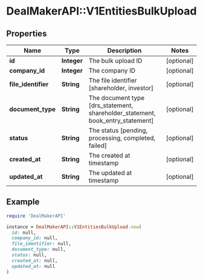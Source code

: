 # DealMakerAPI::V1EntitiesBulkUpload

## Properties

| Name | Type | Description | Notes |
| ---- | ---- | ----------- | ----- |
| **id** | **Integer** | The bulk upload ID | [optional] |
| **company_id** | **Integer** | The company ID | [optional] |
| **file_identifier** | **String** | The file identifier [shareholder, investor] | [optional] |
| **document_type** | **String** | The document type [drs_statement, shareholder_statement, book_entry_statement] | [optional] |
| **status** | **String** | The status [pending, processing, completed, failed] | [optional] |
| **created_at** | **String** | The created at timestamp | [optional] |
| **updated_at** | **String** | The updated at timestamp | [optional] |

## Example

```ruby
require 'DealMakerAPI'

instance = DealMakerAPI::V1EntitiesBulkUpload.new(
  id: null,
  company_id: null,
  file_identifier: null,
  document_type: null,
  status: null,
  created_at: null,
  updated_at: null
)
```

